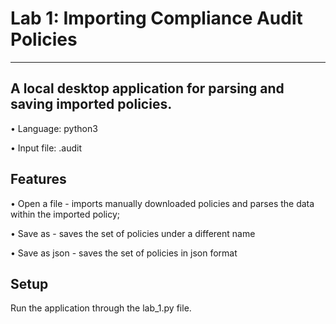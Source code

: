 # Lab 1: Importing Compliance Audit Policies
----------------------------------------------------------------------
## A local desktop application for parsing and saving imported policies.

• Language: python3

• Input file: .audit


## Features  

• Open a file - imports manually downloaded policies and parses the data within the imported policy;

• Save as - saves the set of policies under a different name

• Save as json - saves the set of policies in json format


## Setup
Run the application through the lab_1.py file.

